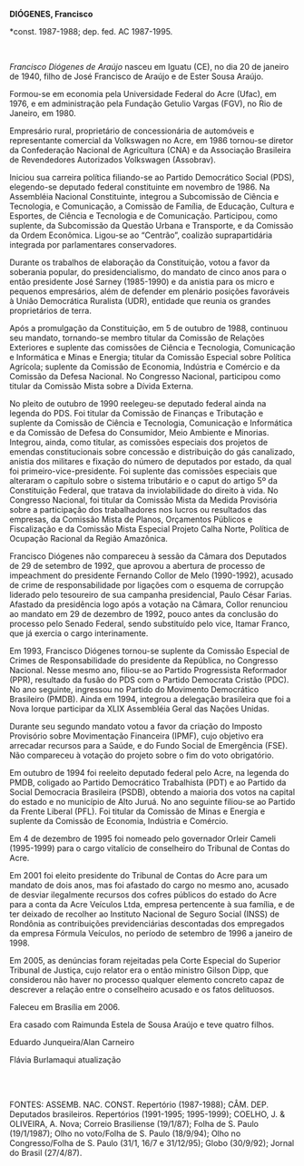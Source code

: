 **DIÓGENES, Francisco**

\*const. 1987-1988; dep. fed. AC 1987-1995.

 

*Francisco Diógenes de Araújo* nasceu em Iguatu (CE), no dia 20 de
janeiro de 1940, filho de José Francisco de Araújo e de Ester Sousa
Araújo.

Formou-se em economia pela Universidade Federal do Acre (Ufac), em 1976,
e em administração pela Fundação Getulio Vargas (FGV), no Rio de
Janeiro, em 1980.

Empresário rural, proprietário de concessionária de automóveis e
representante comercial da Volkswagen no Acre, em 1986 tornou-se diretor
da Confederação Nacional de Agricultura (CNA) e da Associação Brasileira
de Revendedores Autorizados Volkswagen (Assobrav).

Iniciou sua carreira política filiando-se ao Partido Democrático Social
(PDS), elegendo-se deputado federal constituinte em novembro de 1986. Na
Assembléia Nacional Constituinte, integrou a Subcomissão de Ciência e
Tecnologia, e Comunicação, a Comissão de Família, de Educação, Cultura e
Esportes, de Ciência e Tecnologia e de Comunicação. Participou, como
suplente, da Subcomissão da Questão Urbana e Transporte, e da Comissão
da Ordem Econômica. Ligou-se ao “Centrão”, coalizão suprapartidária
integrada por parlamentares conservadores.

Durante os trabalhos de elaboração da Constituição, votou a favor da
soberania popular, do presidencialismo, do mandato de cinco anos para o
então presidente José Sarney (1985-1990) e da anistia para os micro e
pequenos empresários, além de defender em plenário posições favoráveis à
União Democrática Ruralista (UDR), entidade que reunia os grandes
proprietários de terra.

Após a promulgação da Constituição, em 5 de outubro de 1988, continuou
seu mandato, tornando-se membro titular da Comissão de Relações
Exteriores e suplente das comissões de Ciência e Tecnologia, Comunicação
e Informática e Minas e Energia; titular da Comissão Especial sobre
Política Agrícola; suplente da Comissão de Economia, Indústria e
Comércio e da Comissão da Defesa Nacional. No Congresso Nacional,
participou como titular da Comissão Mista sobre a Dívida Externa.

No pleito de outubro de 1990 reelegeu-se deputado federal ainda na
legenda do PDS. Foi titular da Comissão de Finanças e Tributação e
suplente da Comissão de Ciência e Tecnologia, Comunicação e Informática
e da Comissão de Defesa do Consumidor, Meio Ambiente e Minorias.
Integrou, ainda, como titular, as comissões especiais dos projetos de
emendas constitucionais sobre concessão e distribuição do gás
canalizado, anistia dos militares e fixação do número de deputados por
estado, da qual foi primeiro-vice-presidente. Foi suplente das comissões
especiais que alteraram o capítulo sobre o sistema tributário e o caput
do artigo 5º da Constituição Federal, que tratava da inviolabilidade do
direito à vida. No Congresso Nacional, foi titular da Comissão Mista da
Medida Provisória sobre a participação dos trabalhadores nos lucros ou
resultados das empresas, da Comissão Mista de Planos, Orçamentos
Públicos e Fiscalização e da Comissão Mista Especial Projeto Calha
Norte, Política de Ocupação Racional da Região Amazônica.

Francisco Diógenes não compareceu à sessão da Câmara dos Deputados de 29
de setembro de 1992, que aprovou a abertura de processo de impeachment
do presidente Fernando Collor de Melo (1990-1992), acusado de crime de
responsabilidade por ligações com o esquema de corrupção liderado pelo
tesoureiro de sua campanha presidencial, Paulo César Farias. Afastado da
presidência logo após a votação na Câmara, Collor renunciou ao mandato
em 29 de dezembro de 1992, pouco antes da conclusão do processo pelo
Senado Federal, sendo substituído pelo vice, Itamar Franco, que já
exercia o cargo interinamente.

Em 1993, Francisco Diógenes tornou-se suplente da Comissão Especial de
Crimes de Responsabilidade do presidente da República, no Congresso
Nacional. Nesse mesmo ano, filiou-se ao Partido Progressista Reformador
(PPR), resultado da fusão do PDS com o Partido Democrata Cristão (PDC).
No ano seguinte, ingressou no Partido do Movimento Democrático
Brasileiro (PMDB). Ainda em 1994, integrou a delegação brasileira que
foi a Nova Iorque participar da XLIX Assembléia Geral das Nações Unidas.

Durante seu segundo mandato votou a favor da criação do Imposto
Provisório sobre Movimentação Financeira (IPMF), cujo objetivo era
arrecadar recursos para a Saúde, e do Fundo Social de Emergência (FSE).
Não compareceu à votação do projeto sobre o fim do voto obrigatório.

Em outubro de 1994 foi reeleito deputado federal pelo Acre, na legenda
do PMDB, coligado ao Partido Democrático Trabalhista (PDT) e ao Partido
da Social Democracia Brasileira (PSDB), obtendo a maioria dos votos na
capital do estado e no município de Alto Juruá. No ano seguinte
filiou-se ao Partido da Frente Liberal (PFL). Foi titular da Comissão de
Minas e Energia e suplente da Comissão de Economia, Indústria e
Comércio.

Em 4 de dezembro de 1995 foi nomeado pelo governador Orleir Cameli
(1995-1999) para o cargo vitalício de conselheiro do Tribunal de Contas
do Acre.

Em 2001 foi eleito presidente do Tribunal de Contas do Acre para um
mandato de dois anos, mas foi afastado do cargo no mesmo ano, acusado de
desviar ilegalmente recursos dos cofres públicos do estado do Acre para
a conta da Acre Veículos Ltda, empresa pertencente à sua família, e de
ter deixado de recolher ao Instituto Nacional de Seguro Social (INSS) de
Rondônia as contribuições previdenciárias descontadas dos empregados da
empresa Fórmula Veículos, no período de setembro de 1996 a janeiro de
1998.

Em 2005, as denúncias foram rejeitadas pela Corte Especial do Superior
Tribunal de Justiça, cujo relator era o então ministro Gilson Dipp, que
considerou não haver no processo qualquer elemento concreto capaz de
descrever a relação entre o conselheiro acusado e os fatos delituosos.

Faleceu em Brasília em 2006.

Era casado com Raimunda Estela de Sousa Araújo e teve quatro filhos.

Eduardo Junqueira/Alan Carneiro

Flávia Burlamaqui atualização

                                                                                                                                            

FONTES: ASSEMB. NAC. CONST. Repertório (1987-1988); CÂM. DEP. Deputados
brasileiros. Repertórios (1991-1995; 1995-1999); COELHO, J. & OLIVEIRA,
A. Nova; Correio Brasiliense (19/1/87); Folha de S. Paulo (19/1/1987);
Olho no voto/Folha de S. Paulo (18/9/94); Olho no Congresso/Folha de S.
Paulo (31/1, 16/7 e 31/12/95); Globo (30/9/92); Jornal do Brasil
(27/4/87).

 

 
